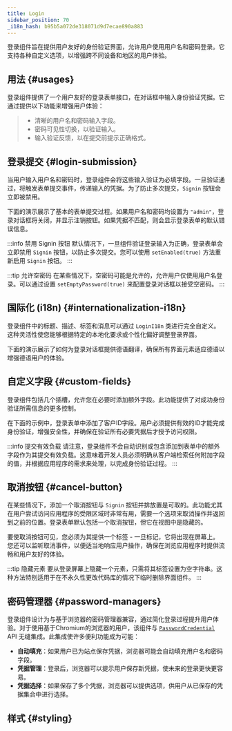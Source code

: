```yaml
---
title: Login
sidebar_position: 70
_i18n_hash: b95b5a072de318071d9d7ecae890a883
---
```

<DocChip chip='shadow' />
<DocChip chip='name' label="dwc-login" />
<DocChip chip='since' label='24.01' />
<JavadocLink type="login" location="com/webforj/component/login/Login" top='true'/>

登录组件旨在提供用户友好的身份验证界面，允许用户使用用户名和密码登录。它支持各种自定义选项，以增强跨不同设备和地区的用户体验。

<ComponentDemo 
path='/webforj/loginbasic?' 
javaE='https://raw.githubusercontent.com/webforj/webforj-documentation/refs/heads/main/src/main/java/com/webforj/samples/views/login/LoginBasicView.java'
height = '450px'
/>

## 用法 {#usages}

登录组件提供了一个用户友好的登录表单接口，在对话框中输入身份验证凭据。它通过提供以下功能来增强用户体验：
   >- 清晰的用户名和密码输入字段。
   >- 密码可见性切换，以验证输入。
   >- 输入验证反馈，以在提交前提示正确格式。

## 登录提交 {#login-submission}

当用户输入用户名和密码时，登录组件会将这些输入验证为必填字段。一旦验证通过，将触发表单提交事件，传递输入的凭据。为了防止多次提交，`Signin` 按钮会立即被禁用。

下面的演示展示了基本的表单提交过程。如果用户名和密码均设置为 `"admin"`，登录对话框将关闭，并显示注销按钮。如果凭据不匹配，则会显示登录表单的默认错误信息。

<ComponentDemo 
path='/webforj/loginsubmission?' 
javaE='https://raw.githubusercontent.com/webforj/webforj-documentation/refs/heads/main/src/main/java/com/webforj/samples/views/login/LoginSubmissionView.java'
height = '450px'
/>

:::info 禁用 Signin 按钮
默认情况下，一旦组件验证登录输入为正确，登录表单会立即禁用 `Signin` 按钮，以防止多次提交。您可以使用 `setEnabled(true)` 方法重新启用 `Signin` 按钮。
:::

:::tip 允许空密码
在某些情况下，空密码可能是允许的，允许用户仅使用用户名登录。可以通过设置 `setEmptyPassword(true)` 来配置登录对话框以接受空密码。
:::

## 国际化 (i18n) {#internationalization-i18n}

登录组件中的标题、描述、标签和消息可以通过 `LoginI18n` 类进行完全自定义。这种灵活性使您能够根据特定的本地化要求或个性化偏好调整登录界面。

下面的演示展示了如何为登录对话框提供德语翻译，确保所有界面元素适应德语以增强德语用户的体验。

<ComponentDemo 
path='/webforj/logininternationalization?' 
javaE='https://raw.githubusercontent.com/webforj/webforj-documentation/refs/heads/main/src/main/java/com/webforj/samples/views/login/LoginInternationalizationView.java'
height = '500px'
/>

## 自定义字段 {#custom-fields}

登录组件包括几个插槽，允许您在必要时添加额外字段。此功能提供了对成功身份验证所需信息的更多控制。

在下面的示例中，登录表单中添加了客户ID字段。用户必须提供有效的ID才能完成身份验证，增强安全性，并确保在验证所有必要凭据后才授予访问权限。

<ComponentDemo 
path='/webforj/logincustomfields?' 
javaE='https://raw.githubusercontent.com/webforj/webforj-documentation/refs/heads/main/src/main/java/com/webforj/samples/views/login/LoginCustomFieldsView.java'
cssURL='/css/login/loginCustomFields.css'
height = '700px'
/>

:::info 提交有效负载
请注意，登录组件不会自动识别或包含添加到表单中的额外字段作为其提交有效负载。这意味着开发人员必须明确从客户端检索任何附加字段的值，并根据应用程序的需求来处理，以完成身份验证过程。
:::

## 取消按钮 {#cancel-button}

在某些情况下，添加一个取消按钮与 `Signin` 按钮并排放置是可取的。此功能尤其在用户尝试访问应用程序的受限区域时非常有用，需要一个选项来取消操作并返回到之前的位置。登录表单默认包括一个取消按钮，但它在视图中是隐藏的。

要使取消按钮可见，您必须为其提供一个标签 - 一旦标记，它将出现在屏幕上。您还可以监听取消事件，以便适当地响应用户操作，确保在浏览应用程序时提供流畅和用户友好的体验。

<ComponentDemo 
path='/webforj/logincancelbutton?' 
javaE='https://raw.githubusercontent.com/webforj/webforj-documentation/refs/heads/main/src/main/java/com/webforj/samples/views/login/LoginCancelButtonView.java'
height = '450px'
/>

:::tip 隐藏元素
要从登录屏幕上隐藏一个元素，只需将其标签设置为空字符串。这种方法特别适用于在不永久性更改代码库的情况下临时删除界面组件。
:::

## 密码管理器 {#password-managers}

登录组件设计为与基于浏览器的密码管理器兼容，通过简化登录过程提升用户体验。对于使用基于Chromium的浏览器的用户，该组件与 [`PasswordCredential`](https://developer.mozilla.org/en-US/docs/Web/API/PasswordCredential) API 无缝集成。此集成使许多便利功能成为可能：

- **自动填充**：如果用户已为站点保存凭据，浏览器可能会自动填充用户名和密码字段。
- **凭据管理**：登录后，浏览器可以提示用户保存新凭据，使未来的登录更快更容易。
- **凭据选择**：如果保存了多个凭据，浏览器可以提供选项，供用户从已保存的凭据集合中进行选择。

## 样式 {#styling}

<TableBuilder name="Login" />
